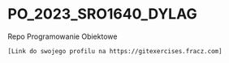 # PO_2023_SRO1640_DYLAG
Repo Programowanie Obiektowe

    [Link do swojego profilu na https://gitexercises.fracz.com]
